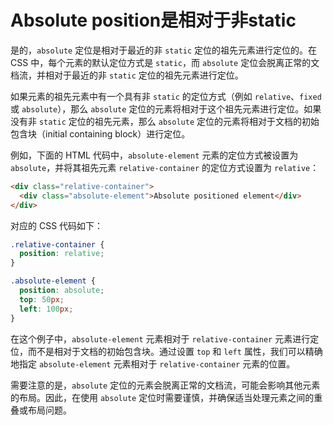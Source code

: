 # Absolute position是相对于非static

是的，`absolute` 定位是相对于最近的非 `static` 定位的祖先元素进行定位的。在 CSS 中，每个元素的默认定位方式是 `static`，而 `absolute` 定位会脱离正常的文档流，并相对于最近的非 `static` 定位的祖先元素进行定位。

如果元素的祖先元素中有一个具有非 `static` 的定位方式（例如 `relative`、`fixed` 或 `absolute`），那么 `absolute` 定位的元素将相对于这个祖先元素进行定位。如果没有非 `static` 定位的祖先元素，那么 `absolute` 定位的元素将相对于文档的初始包含块（initial containing block）进行定位。

例如，下面的 HTML 代码中，`absolute-element` 元素的定位方式被设置为 `absolute`，并将其祖先元素 `relative-container` 的定位方式设置为 `relative`：



```html
<div class="relative-container">
  <div class="absolute-element">Absolute positioned element</div>
</div>
```

对应的 CSS 代码如下：



```css
.relative-container {
  position: relative;
}

.absolute-element {
  position: absolute;
  top: 50px;
  left: 100px;
}
```

在这个例子中，`absolute-element` 元素相对于 `relative-container` 元素进行定位，而不是相对于文档的初始包含块。通过设置 `top` 和 `left` 属性，我们可以精确地指定 `absolute-element` 元素相对于 `relative-container` 元素的位置。

需要注意的是，`absolute` 定位的元素会脱离正常的文档流，可能会影响其他元素的布局。因此，在使用 `absolute` 定位时需要谨慎，并确保适当处理元素之间的重叠或布局问题。